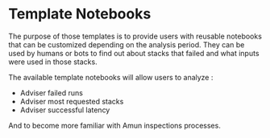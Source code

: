 # Template Notebooks

The purpose of those templates is to provide users with reusable notebooks that can be customized depending on the analysis period. They can be used by humans or bots to find out about stacks that failed and what inputs were used in those stacks.

The available template notebooks will allow users to analyze :
- Adviser failed runs
- Adviser most requested stacks
- Adviser successful latency

And to become more familiar with Amun inspections processes.
